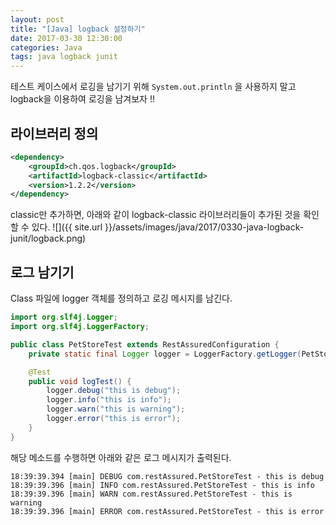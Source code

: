 ```yaml
---
layout: post
title: "[Java] logback 설정하기"
date: 2017-03-30 12:30:00
categories: Java
tags: java logback junit
---
```


테스트 케이스에서 로깅을 남기기 위해  `System.out.println` 을 사용하지 말고 logback을 이용하여 로깅을 남겨보자 !!

## 라이브러리 정의
``` xml
<dependency>
    <groupId>ch.qos.logback</groupId>
    <artifactId>logback-classic</artifactId>
    <version>1.2.2</version>
</dependency>
```

classic만 추가하면, 아래와 같이 logback-classic 라이브러리들이 추가된 것을 확인할 수 있다.
![]({{ site.url }}/assets/images/java/2017/0330-java-logback-junit/logback.png)

## 로그 남기기
Class 파일에 logger 객체를 정의하고 로깅 메시지를 남긴다.
```java
import org.slf4j.Logger;
import org.slf4j.LoggerFactory;

public class PetStoreTest extends RestAssuredConfiguration {
	private static final Logger logger = LoggerFactory.getLogger(PetStoreTest.class);

    @Test
    public void logTest() {
        logger.debug("this is debug");
        logger.info("this is info");
        logger.warn("this is warning");
        logger.error("this is error");
    }
}
```

해당 메소드를 수행하면 아래와 같은 로그 메시지가 출력된다.
```
18:39:39.394 [main] DEBUG com.restAssured.PetStoreTest - this is debug
18:39:39.396 [main] INFO com.restAssured.PetStoreTest - this is info
18:39:39.396 [main] WARN com.restAssured.PetStoreTest - this is warning
18:39:39.396 [main] ERROR com.restAssured.PetStoreTest - this is error
```
